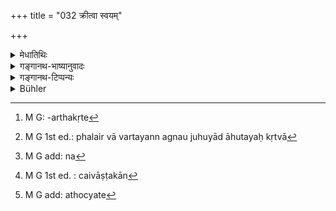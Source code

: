 +++
title = "032 क्रीत्वा स्वयम्"

+++

<details><summary>मेधातिथिः</summary>

मृगपक्षिमांसविषयम् इदं शास्त्रम् । रुरुपृषतादीनां शशकपिञ्जलादीनां मांसं देवानां पितॄणां चार्चनं कृत्वा खादतो न दोषः ।  
यथा गृहे वैश्वदेवाद्यर्थे कृते[^९४]  
संविधानं विनापि वैश्वदेवेनोदनादि-भोजनम् अस्ति, न तथा मांसस्य ।  
एवम्-अर्थम् एतत् पुनर्वचनं **देवान् पितॄंश् चार्चयित्वेति** ।  

अन्यथा गृहस्थस्य पूर्वम् एव भोजनम् एवं रूपम् ।  
देवेभ्य इति तेन शब्देनोद्दिश्य शुचौ देशे मांसस्य प्रक्षेपः ।  
यदि वा अग्नये वायवे सूर्याय जातवेदस इति देवार्चनं कर्तव्यम् ।  
अग्नौ एवंरूपा आहुतयः कृता[^९५]  
अग्निमतो ऽन्यत्र न भवन्ति ।  
न चागौ होमेन विना बलिहरणं[^९६] कर्तव्यम्,  
कर्मान्तरस्य प्रयोगान्तरस्य च प्रतिपादितत्वात् ।  
आस्तां तावद् एतत् । 


[^९६]:
     M G add: na


[^९५]:
     M G 1st ed.: phalair vā vartayann agnau juhuyād āhutayaḥ kṛtvā


[^९४]:
     M G: -arthakṛte

- <u>अन्ये तु</u> श्राद्धं पितॄणाम् अर्चनम् आहुः । दृष्टश् च श्राद्धे ऽर्चनप्रयोगः । पितॄंश् चैव देवान्[^९७] वदन्ति । ततश् च सर्वस्मृतिकारैः श्राद्धम् एव विहितम्, न पुनर् अन्या काचिद् एव क्रिया । 


[^९७]:
     M G 1st ed. : caivāṣṭakān

- <u>कथं</u> पुनर् मांसस्य क्रयसंभवः, यावता आपणभूमेर् मांसं क्रीयमाणं सौनम् आपद्यते ।[^९८] सौनिकैर् अहतस्य स्वयं मृतस्य पशोर् माम्सम् अभक्ष्यम् अनारोग्यकरत्वात् । 


[^९८]:
     M G add: athocyate

- <u>उच्यते</u> । व्याधशाकुनिकादिभिर् आहृतं क्रेष्यते । न च ते सौनिका इति प्रसिद्धास् तैश् च विक्रयार्थं भ्राम्यद्भिर् गृह आनीतं भवति । तदा संभवति क्रयः । न हि तत् सौनम् उच्यते । 

- **स्वयं वाप्य् उत्पाद्य** । ब्राह्मणो याच्ञया, क्षत्रियो मृगयाकर्मणा ॥ ५.३२ ॥
</details>

<details><summary>गङ्गानथ-भाष्यानुवादः</summary>

The law here laid down refers to the meat of deer and birds. The meaning is that there is no sin incurred in eating the meat of the *Ruru*, the
*Pṛṣat* and other kinds of deer, or the partridge and other birds, if it
is done after having worshipped the Gods and the Pitṛs.

In the case of the offering to the Viśvedevas, when there is no preparation for it in the house, one may eat rice and other things, even without making the offering; but not so meat; it is with a view to emphasise this that the text repeats—‘*having worshipped the Gods and the Pitṛs etc*.’ If mere sanction to eat after worship were meant, this has already been accorded before.

What is meant by the ‘worshipping of the Gods’ here is the offering of the meat on a clean spot with the words ‘this is for the Gods’; or that ‘the worship of the Gods’ should be done in such terms as—‘this to Agni, to Vāyu, to Surya, to Jātavedas.’ That this must be the meaning of the ‘worship’ is proved by the fact that ‘offering of oblations into the fire’ (which could he the other meaning ‘worshipping the Gods’) is not possible for persons other than Agnihotrins; nor can there be any offering made to the Gods without oblations having been poured into the fire; specially as it has been already shown that the two are distinct actions and involve distinct methods of procedure. This mutter may rest here for the present.

Others have explained the ‘worship of the Pitṛs’ to mean *Śrāddha*; and in *Śrāddhas* we do find worshipping being done. It is the Pitṛs again that are spoken of as the ‘deities’ of the *Śrāddha*. Hence it is that in connection with the Pitṛs, all writers on *Smṛti* have prescribed the
*Śrāddha* only, and no other act.

“How can the *buying* of meat be permissible? The meat obtained from the market becomes ‘*Sa?na*’, ‘butcher’s meat’ (which has been forbidden); and as for the meat of animals dying of themselves, and not killed by the butcher, this is ‘unfit for eating’, on the ground of its causing disease.”

Our answer to the above is that one can always ‘buy’ the meat brought by fowlers and bird-catchers; and these are known us ‘butchers’; and they wander about from house to house, carrying meat for sale, when it is possible to *buy* it; and it does not become ‘butcher’s meat.’

‘*Having obtained it himself*,’—the Brāhmaṇa by begging it’ and the
*Kṣatriya* by hunting.—(32)
</details>

<details><summary>गङ्गानथ-टिप्पन्यः</summary>

This verse is quoted in *Vīramitrodaya* (Āhnika, p. 527), which adds
that ‘*svayamutpādya*’ refers to the *Kṣatriya* alone;—in *Smṛtitattva*
(p. 449);—in *Hemādri* (Śrāddha, p. 582);—and in *Prāyaścittaviveka* (p.
276).
</details>

<details><summary>Bühler</summary>

032	He who eats meat, when he honours the gods and manes, commits no sin, whether he has bought it, or himself has killed (the animal), or has received it as a present from others.
</details>

